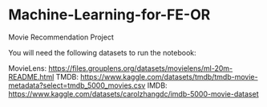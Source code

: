 # Machine-Learning-for-FE-OR
Movie Recommendation Project

You will need the following datasets to run the notebook:

MovieLens: https://files.grouplens.org/datasets/movielens/ml-20m-README.html
TMDB: https://www.kaggle.com/datasets/tmdb/tmdb-movie-metadata?select=tmdb_5000_movies.csv
IMDB: https://www.kaggle.com/datasets/carolzhangdc/imdb-5000-movie-dataset
